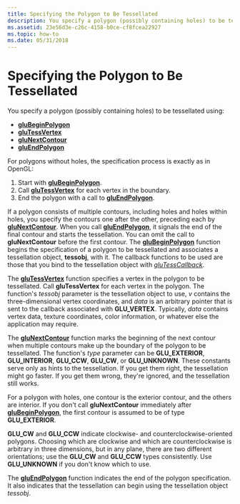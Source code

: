 ```yaml
---
title: Specifying the Polygon to Be Tessellated
description: You specify a polygon (possibly containing holes) to be tessellated using
ms.assetid: 23e56d3e-c26c-4158-b0ce-cf8fcea22927
ms.topic: how-to
ms.date: 05/31/2018
---
```


# Specifying the Polygon to Be Tessellated

You specify a polygon (possibly containing holes) to be tessellated using:

-   [**gluBeginPolygon**](glubeginpolygon.md)
-   [**gluTessVertex**](glutessvertex.md)
-   [**gluNextContour**](glunextcontour.md)
-   [**gluEndPolygon**](gluendpolygon.md)

For polygons without holes, the specification process is exactly as in OpenGL:

1.  Start with [**gluBeginPolygon**](glubeginpolygon.md).
2.  Call [**gluTessVertex**](glutessvertex.md) for each vertex in the boundary.
3.  End the polygon with a call to [**gluEndPolygon**](gluendpolygon.md).

If a polygon consists of multiple contours, including holes and holes within holes, you specify the contours one after the other, preceding each by [**gluNextContour**](glunextcontour.md). When you call [**gluEndPolygon**](gluendpolygon.md), it signals the end of the final contour and starts the tessellation. You can omit the call to **gluNextContour** before the first contour. The [**gluBeginPolygon**](glubeginpolygon.md) function begins the specification of a polygon to be tessellated and associates a tessellation object, **tessobj**, with it. The callback functions to be used are those that you bind to the tessellation object with [*gluTessCallback*](glutess.md).

The [**gluTessVertex**](glutessvertex.md) function specifies a vertex in the polygon to be tessellated. Call **gluTessVertex** for each vertex in the polygon. The function's *tessobj* parameter is the tessellation object to use, *v* contains the three-dimensional vertex coordinates, and *data* is an arbitrary pointer that is sent to the callback associated with **GLU\_VERTEX**. Typically, *data* contains vertex data, texture coordinates, color information, or whatever else the application may require.

The [**gluNextContour**](glunextcontour.md) function marks the beginning of the next contour when multiple contours make up the boundary of the polygon to be tessellated. The function's *type* parameter can be **GLU\_EXTERIOR**, **GLU\_INTERIOR**, **GLU\_CCW**, **GLU\_CW**, or **GLU\_UNKNOWN**. These constants serve only as hints to the tessellation. If you get them right, the tessellation might go faster. If you get them wrong, they're ignored, and the tessellation still works.

For a polygon with holes, one contour is the exterior contour, and the others are interior. If you don't call **gluNextContour** immediately after [**gluBeginPolygon**](glubeginpolygon.md), the first contour is assumed to be of type **GLU\_EXTERIOR**.

**GLU\_CW** and **GLU\_CCW** indicate clockwise- and counterclockwise-oriented polygons. Choosing which are clockwise and which are counterclockwise is arbitrary in three dimensions, but in any plane, there are two different orientations; use the **GLU\_CW** and **GLU\_CCW** types consistently. Use **GLU\_UNKNOWN** if you don't know which to use.

The [**gluEndPolygon**](gluendpolygon.md) function indicates the end of the polygon specification. It also indicates that the tessellation can begin using the tessellation object *tessobj*.

 

 




